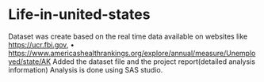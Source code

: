 # Life-in-united-states
Dataset was create based on the real time data available on websites like https://ucr.fbi.gov, •	https://www.americashealthrankings.org/explore/annual/measure/Unemployed/state/AK
Added the dataset file and the project report(detailed analysis information)
Analysis is done using SAS studio.
